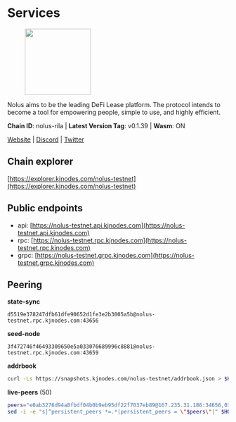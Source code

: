 # Services

<figure><img src="https://raw.githubusercontent.com/kj89/testnet_manuals/main/pingpub/logos/nolus.png" width="150" alt=""><figcaption></figcaption></figure>

Nolus aims to be the leading DeFi Lease platform. The protocol  intends to become a tool for empowering people, simple to use, and highly efficient.

**Chain ID**: nolus-rila | **Latest Version Tag**: v0.1.39 | **Wasm**: ON

[Website](https://www.nolus.io) | [Discord](https://discord.gg/nolus-protocol) | [Twitter](https://twitter.com/NolusProtocol)


## Chain explorer
[https://explorer.kjnodes.com/nolus-testnet](https://explorer.kjnodes.com/nolus-testnet)

## Public endpoints

* api: [https://nolus-testnet.api.kjnodes.com](https://nolus-testnet.api.kjnodes.com)
* rpc: [https://nolus-testnet.rpc.kjnodes.com](https://nolus-testnet.rpc.kjnodes.com)
* grpc: [https://nolus-testnet.grpc.kjnodes.com](https://nolus-testnet.grpc.kjnodes.com)

## Peering

**state-sync**

```text
d5519e378247dfb61dfe90652d1fe3e2b3005a5b@nolus-testnet.rpc.kjnodes.com:43656
```

**seed-node**

```text
3f472746f46493309650e5a033076689996c8881@nolus-testnet.rpc.kjnodes.com:43659
```

**addrbook**
```bash
curl -Ls https://snapshots.kjnodes.com/nolus-testnet/addrbook.json > $HOME/.nolus/config/addrbook.json
```

**live-peers** (50)
```bash
peers="e0ab3276d94a8fbdf04b0b9eb95df22f7037eb89@167.235.31.186:34656,038eef443b6bab9c28f9109599cd8733b3eb8dff@65.21.185.92:26656,681ecb99467dd00a586d9499a1002f2829f1a02d@65.109.85.208:29656,d5519e378247dfb61dfe90652d1fe3e2b3005a5b@65.109.68.190:43656,7a1fc4d1cc0ffec7db6a2a15496136e62561b162@161.97.146.108:26656,5c2a752c9b1952dbed075c56c600c3a79b58c395@195.3.220.135:27016,387393e38531ac010f500d294505232a77c88766@45.33.32.8:26656,e0aac09f3de68abf583b0e3994228ee8bd19d1eb@168.119.124.130:45659,46e87e63ebfb628613a7c33ff69946ebd45fa510@176.99.142.180:36656,55acbb36f6e18ce9d5034c1e0f615bf13ee1ae27@195.2.80.63:43656,621c459c333de1a03250bb846647fc858b9c8638@38.242.142.83:26656,57ff134a44d44b56c638e8e3fb3fd5520a3ce2b4@89.117.63.15:26656,28cdf59b342cb19fe488e99fab754ccc90c379e3@185.196.21.104:26656,60c57c5b7215c84260249768cf66ae550142af9f@141.98.169.25:26656,e4d5f8e6c8c55305488daf55d9160f544fdc15fb@1.54.112.59:26656,8b0b427b4567a7a66f05fab1146ee97b52ad7958@93.189.30.119:26656,7131043c4c45ac797f7412c4a804527e208af6b2@142.132.231.118:46656,723d799586cb2659f797a336bcbafaf6b0903586@92.53.65.56:16656,de48e23711f30eaf1843097df065362c9306e346@65.108.75.107:43656,df5523a9d35328716337343cbeea3063cd4fa9b3@65.108.206.118:61256,395aec882a74ab9b679b1dc07df5f023b746bef6@85.190.246.119:26656,40a18d0ab414e3ecdfbb5c601a001cfb8c258345@67.217.57.66:26656,6cf1dbaf1cfee65f14421ba5ac5b165ebe7b0d0a@5.9.97.58:26656,e08055aae540efed02e736ec79621f293fe92ae9@65.109.92.240:1176,58d7fc67e12548f3f1ddda3bbe6000ae3d9d638c@85.10.198.169:13656,52454324e7c8cd5e93cdfecff4bbafa9a9674e47@109.199.158.64:26656,85c5ef9ff695574abdf1ab38fb1196bc6482aec5@89.252.21.37:26656,900d1cb2429206af2dea377257cbea0bb27dd625@38.242.233.94:26656,5289137e6134895c5b3b82a9847869f2a889cdc0@65.108.97.58:2776,99152c473858f5930f7bc3021208c686294a2375@149.102.143.145:28656,b6c8dc38a5dba19a3f10d23b3572065db9265fa3@65.109.85.225:9000,3b50653b3b9ccca9fb4e88617f6f30bd1a1a5224@188.120.247.25:43656,03ec7af23216082eeccc690b7bdcbe497bf2dcf8@136.243.88.91:9000,fcb82df30d2056c3af024fb389e173d683fe8229@65.108.105.48:19756,ad4c901ed0250aac10138e0b0959e63cfec393e6@95.216.114.212:26656,36bf6f60f2914352c93dcc6d827885e3e58b1f2b@158.160.20.18:26656,5bf83be8dfe52fe2c204300f1e9b1449487ce5af@88.99.164.158:1176,5118f29924e801e965e48d129fb29561aaa93966@193.203.15.174:26656,ca83b6457bfce88d892646b6afb51165ec3e94d4@135.181.183.93:22656,cd2961e4e2881aa861c90f12d2667ce271d8008a@65.109.166.254:26656,43294ababb32039af22c5bac16451d7a2b056f33@77.94.99.52:26656,67be97f5ef69a4f149fbef7970ba888e5b2c2cff@65.108.231.124:16656,e4c57395efb38a8af4d6854793aee0b998ce44f0@89.117.63.16:26656,829c12b4db70fa7ba332f993db33e26371db17b7@95.216.241.112:35656,275f61d9504fa59b9696f04f32c84e810546a4d9@84.46.240.255:26656,b707384941f6ae2c291d7031b51771c470e3a686@65.108.9.230:28656,fafd77c56097164a004e22851cc75fed5d983f8f@80.65.211.56:37656,8b8bb15cc131fbe09a8070351195022911fe6e8e@89.117.62.159:26656,12b146cd82c7142e9d8aeb4f246499927ecb1c0f@217.13.223.167:36656,e4b7228ccadf3180e6e323aa4c0c97946ac054dc@65.109.112.20:11134"
sed -i -e "s|^persistent_peers *=.*|persistent_peers = \"$peers\"|" $HOME/.nolus/config/config.toml
```
